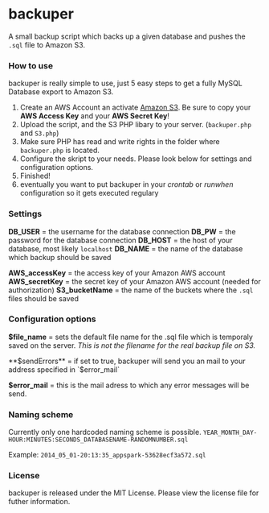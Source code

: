 # backuper

A small backup script which backs up a given database and pushes the `.sql` file to Amazon S3.
### How to use
backuper is really simple to use, just 5 easy steps to get a fully MySQL Database export to Amazon S3.

1. Create an AWS Account an activate [Amazon S3](http://aws.amazon.com/de/s3/). Be sure to copy your **AWS Access Key** and your **AWS Secret Key**!
2. Upload the script, and the S3 PHP libary to your server. (`backuper.php` and `S3.php`)
3. Make sure PHP has read and write rights in the folder where `backuper.php` is located.
4. Configure the skript to your needs. Please look below for settings and configuration options.
5. Finished!
6. eventually you want to put backuper in your *crontab* or *runwhen* configuration so it gets executed regulary 

### Settings
**DB_USER** = the username for the database connection
**DB_PW** = the password for the database connection
**DB_HOST** = the host of your database, most likely `localhost`
**DB_NAME** = the name of the database which backup should be saved

**AWS_accessKey** = the access key of your Amazon AWS account
**AWS_secretKey** = the secret key of your Amazon AWS account (needed for authorization)
**S3_bucketName** = the name of the buckets where the `.sql` files should be saved

### Configuration options

**$file_name** = sets the default file name for the .sql file which is temporaly saved on the server. *This is not the filename for the real backup file on S3.*

**$sendErrors** = if set to true, backuper will send you an mail to your address specified in `$error_mail`

**$error_mail** = this is the mail adress to which any error messages will be send.

### Naming scheme
Currently only one hardcoded naming scheme is possible.
`YEAR_MONTH_DAY-HOUR:MINUTES:SECONDS_DATABASENAME-RANDOMNUMBER.sql`

Example:
`2014_05_01-20:13:35_appspark-53628ecf3a572.sql`

### License
backuper is released under the MIT License. Please view the license file for futher information.